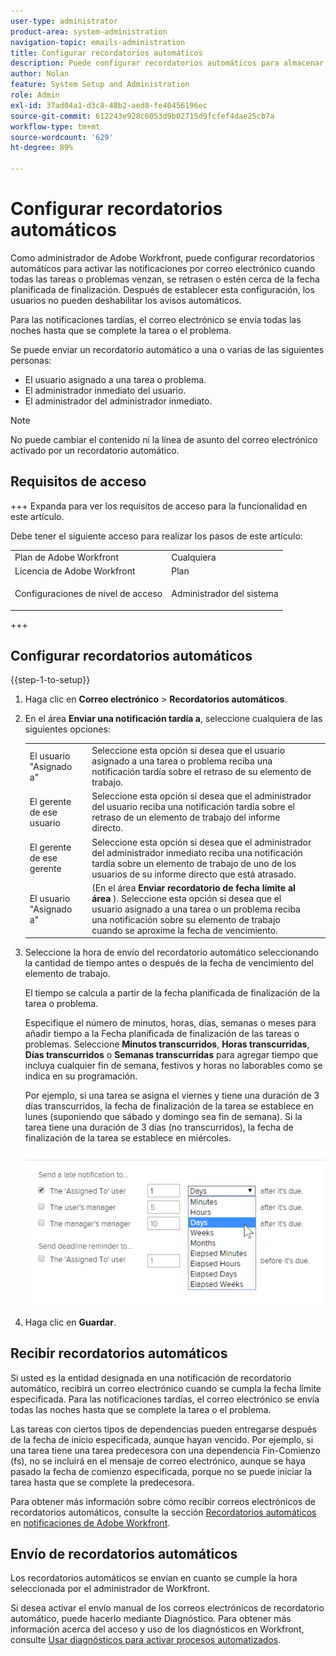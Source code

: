 ```yaml
---
user-type: administrator
product-area: system-administration
navigation-topic: emails-administration
title: Configurar recordatorios automáticos
description: Puede configurar recordatorios automáticos para almacenar en déclencheur las notificaciones por correo electrónico cuando todas las tareas o problemas venzan, se retrasen o estén cerca de la fecha planificada de finalización.
author: Nolan
feature: System Setup and Administration
role: Admin
exl-id: 37ad04a1-d3c8-48b2-aed8-fe40456196ec
source-git-commit: 612243e928c6053d9b02715d9fcfef4dae25cb7a
workflow-type: tm+mt
source-wordcount: '629'
ht-degree: 89%

---
```


# Configurar recordatorios automáticos

<!--DON'T DELETE, DRAFT OR HIDE THIS ARTICLE. IT IS LINKED TO THE PRODUCT, THROUGH THE CONTEXT SENSITIVE HELP LINKS.-->

Como administrador de Adobe Workfront, puede configurar recordatorios automáticos para activar las notificaciones por correo electrónico cuando todas las tareas o problemas venzan, se retrasen o estén cerca de la fecha planificada de finalización. Después de establecer esta configuración, los usuarios no pueden deshabilitar los avisos automáticos.

Para las notificaciones tardías, el correo electrónico se envía todas las noches hasta que se complete la tarea o el problema.

Se puede enviar un recordatorio automático a una o varias de las siguientes personas:

* El usuario asignado a una tarea o problema.
* El administrador inmediato del usuario.
* El administrador del administrador inmediato.

>[!NOTE]
>
>No puede cambiar el contenido ni la línea de asunto del correo electrónico activado por un recordatorio automático.

## Requisitos de acceso

+++ Expanda para ver los requisitos de acceso para la funcionalidad en este artículo.

Debe tener el siguiente acceso para realizar los pasos de este artículo:

<table style="table-layout:auto"> 
 <col> 
 <col> 
 <tbody> 
  <tr> 
   <td role="rowheader">Plan de Adobe Workfront</td> 
   <td>Cualquiera</td> 
  </tr> 
  <tr> 
   <td role="rowheader">Licencia de Adobe Workfront</td> 
   <td>Plan</td> 
  </tr> 
  <tr> 
   <td role="rowheader">Configuraciones de nivel de acceso</td> 
   <td> <p>Administrador del sistema</p> </td> 
  </tr> 
 </tbody> 
</table>

+++

## Configurar recordatorios automáticos

{{step-1-to-setup}}

1. Haga clic en **Correo electrónico** > **Recordatorios automáticos**.

1. En el área **Enviar una notificación tardía a**, seleccione cualquiera de las siguientes opciones:

   <table>
    <tr>
        <td>El usuario "Asignado a"</td>
        <td>Seleccione esta opción si desea que el usuario asignado a una tarea o problema reciba una notificación tardía sobre el retraso de su elemento de trabajo.</td>
        <td></td>
    </tr>
    <tr>
        <td>El gerente de ese usuario</td>
        <td>Seleccione esta opción si desea que el administrador del usuario reciba una notificación tardía sobre el retraso de un elemento de trabajo del informe directo.</td>
        <td></td>
    </tr>
    <tr>
        <td>El gerente de ese gerente</td>
        <td>Seleccione esta opción si desea que el administrador del administrador inmediato reciba una notificación tardía sobre un elemento de trabajo de uno de los usuarios de su informe directo que está atrasado.</td>
        <td></td>
    </tr>
    <tr>
        <td>El usuario "Asignado a"</td>
        <td>(En el área <b>Enviar recordatorio de fecha límite al área </b>). Seleccione esta opción si desea que el usuario asignado a una tarea o un problema reciba una notificación sobre su elemento de trabajo cuando se aproxime la fecha de vencimiento.</td>
        <td></td>
    </tr>
   </table>

1. Seleccione la hora de envío del recordatorio automático seleccionando la cantidad de tiempo antes o después de la fecha de vencimiento del elemento de trabajo.

   El tiempo se calcula a partir de la fecha planificada de finalización de la tarea o problema.

   Especifique el número de minutos, horas, días, semanas o meses para añadir tiempo a la Fecha planificada de finalización de las tareas o problemas. Seleccione **Minutos transcurridos**, **Horas transcurridas**, **Días transcurridos** o **Semanas transcurridas** para agregar tiempo que incluya cualquier fin de semana, festivos y horas no laborables como se indica en su programación.

   Por ejemplo, si una tarea se asigna el viernes y tiene una duración de 3 días transcurridos, la fecha de finalización de la tarea se establece en lunes (suponiendo que sábado y domingo sea fin de semana). Si la tarea tiene una duración de 3 días (no transcurridos), la fecha de finalización de la tarea se establece en miércoles.

   ![Incrementos de tiempo](assets/time-increments-for-automatic-reminder.png)

1. Haga clic en **Guardar**.

## Recibir recordatorios automáticos

Si usted es la entidad designada en una notificación de recordatorio automático, recibirá un correo electrónico cuando se cumpla la fecha límite especificada. Para las notificaciones tardías, el correo electrónico se envía todas las noches hasta que se complete la tarea o el problema.

Las tareas con ciertos tipos de dependencias pueden entregarse después de la fecha de inicio especificada, aunque hayan vencido. Por ejemplo, si una tarea tiene una tarea predecesora con una dependencia Fin-Comienzo (fs), no se incluirá en el mensaje de correo electrónico, aunque se haya pasado la fecha de comienzo especificada, porque no se puede iniciar la tarea hasta que se complete la predecesora.

Para obtener más información sobre cómo recibir correos electrónicos de recordatorios automáticos, consulte la sección [Recordatorios automáticos](../../../workfront-basics/using-notifications/wf-notifications.md#automatic-reminders) en [notificaciones de Adobe Workfront](../../../workfront-basics/using-notifications/wf-notifications.md).

## Envío de recordatorios automáticos

Los recordatorios automáticos se envían en cuanto se cumple la hora seleccionada por el administrador de Workfront.

Si desea activar el envío manual de los correos electrónicos de recordatorio automático, puede hacerlo mediante Diagnóstico. Para obtener más información acerca del acceso y uso de los diagnósticos en Workfront, consulte [Usar diagnósticos para activar procesos automatizados](../../../administration-and-setup/manage-workfront/run-diagnostics/use-diagnostics-to-trigger-automated-processes.md).
